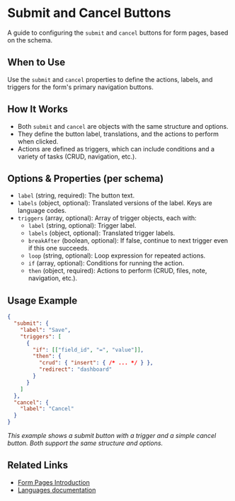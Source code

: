 # Submit and Cancel Buttons

A guide to configuring the `submit` and `cancel` buttons for form pages, based on the schema.

## When to Use
Use the `submit` and `cancel` properties to define the actions, labels, and triggers for the form's primary navigation buttons.

## How It Works
- Both `submit` and `cancel` are objects with the same structure and options.
- They define the button label, translations, and the actions to perform when clicked.
- Actions are defined as triggers, which can include conditions and a variety of tasks (CRUD, navigation, etc.).

## Options & Properties (per schema)
- `label` (string, required): The button text.
- `labels` (object, optional): Translated versions of the label. Keys are language codes.
- `triggers` (array, optional): Array of trigger objects, each with:
  - `label` (string, optional): Trigger label.
  - `labels` (object, optional): Translated trigger labels.
  - `breakAfter` (boolean, optional): If false, continue to next trigger even if this one succeeds.
  - `loop` (string, optional): Loop expression for repeated actions.
  - `if` (array, optional): Conditions for running the action.
  - `then` (object, required): Actions to perform (CRUD, files, note, navigation, etc.).

## Usage Example
```json
{
  "submit": {
    "label": "Save",
    "triggers": [
      {
        "if": [["field_id", "=", "value"]],
        "then": {
          "crud": { "insert": { /* ... */ } },
          "redirect": "dashboard"
        }
      }
    ]
  },
  "cancel": {
    "label": "Cancel"
  }
}
```
*This example shows a submit button with a trigger and a simple cancel button. Both support the same structure and options.*

## Related Links
- [Form Pages Introduction](../introduction.md)
- [Languages documentation](/docs/misc/languages)
